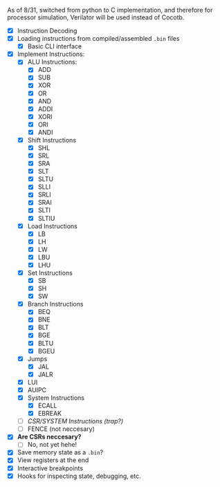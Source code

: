 As of 8/31, switched from python to C implementation, and therefore for processor simulation, Verilator will be used instead of Cocotb.

- [x] Instruction Decoding
- [x] Loading instructions from compiled/assembled `.bin` files
	- [x] Basic CLI interface
- [x] Implement Instructions:
	- [x] ALU Instructions:
		- [x] ADD
		- [x] SUB
		- [x] XOR
		- [x] OR
		- [x] AND
		- [x] ADDI
		- [x] XORI
		- [x] ORI
		- [x] ANDI
	- [x] Shift Instructions
		- [x] SHL
		- [x] SRL
		- [x] SRA
		- [x] SLT
		- [x] SLTU
		- [x] SLLI
		- [x] SRLI
		- [x] SRAI
		- [x] SLTI
		- [x] SLTIU
	- [x] Load Instructions
		- [x] LB
		- [x] LH
		- [x] LW
		- [x] LBU
		- [x] LHU
	- [x] Set Instructions
		- [x] SB
		- [x] SH
		- [x] SW
	- [x] Branch Instructions
		- [x] BEQ
		- [x] BNE
		- [x] BLT
		- [x] BGE
		- [x] BLTU
		- [x] BGEU
	- [x] Jumps
		- [x] JAL
		- [x] JALR
	- [x] LUI
	- [x] AUIPC
	- [x] System Instructions
		- [x] ECALL
		- [x] EBREAK
	- [ ] *CSR/SYSTEM Instructions (trap?)*
	- [ ] FENCE (not neccesary)
- [x] **Are CSRs neccesary?**
	- [ ] No, not yet hehe!
- [x] Save memory state as a `.bin`?
- [x] View registers at the end
- [x] Interactive breakpoints
- [x] Hooks for inspecting state, debugging, etc.
